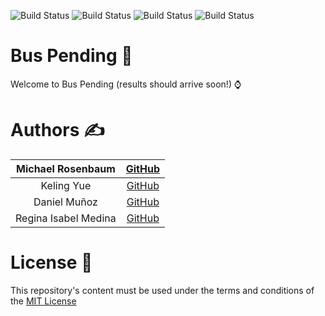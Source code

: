![Build Status](https://img.shields.io/github/issues/RMedina19/bus_pending)
![Build Status](https://img.shields.io/github/forks/RMedina19/bus_pending)
![Build Status](https://img.shields.io/github/stars/RMedina19/bus_pending)
![Build Status](https://img.shields.io/github/license/RMedina19/bus_pending)

# Bus Pending 🚌
Welcome to Bus Pending (results should arrive soon!) ⌚





# Authors :writing_hand:

Michael Rosenbaum      | [GitHub](https://github.com/m-rosenbaum) | 
:------------: | :-------------: | 
Keling Yue             | [GitHub](https://github.com/keling888) | 
Daniel Muñoz           | [GitHub](https://github.com/dmunozbatista) | 
Regina Isabel Medina   | [GitHub](https://github.com/RMedina19) | 

# License :scroll:
This repository's content must be used under the terms and conditions of the [MIT License](LICENSE)
